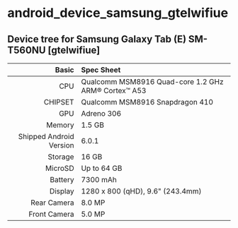 # android_device_samsung_gtelwifiue

## Device tree for Samsung Galaxy Tab (E) SM-T560NU [gtelwifiue]

Basic   | Spec Sheet
-------:|:-------------------------
CPU     | Qualcomm MSM8916 Quad-core 1.2 GHz ARM® Cortex™ A53
CHIPSET | Qualcomm MSM8916 Snapdragon 410
GPU     | Adreno 306
Memory  | 1.5 GB
Shipped Android Version | 6.0.1
Storage | 16 GB
MicroSD | Up to 64 GB
Battery | 7300 mAh
Display | 1280 x 800 (qHD), 9.6" (243.4mm)
Rear Camera  | 8.0 MP
Front Camera | 5.0 MP

